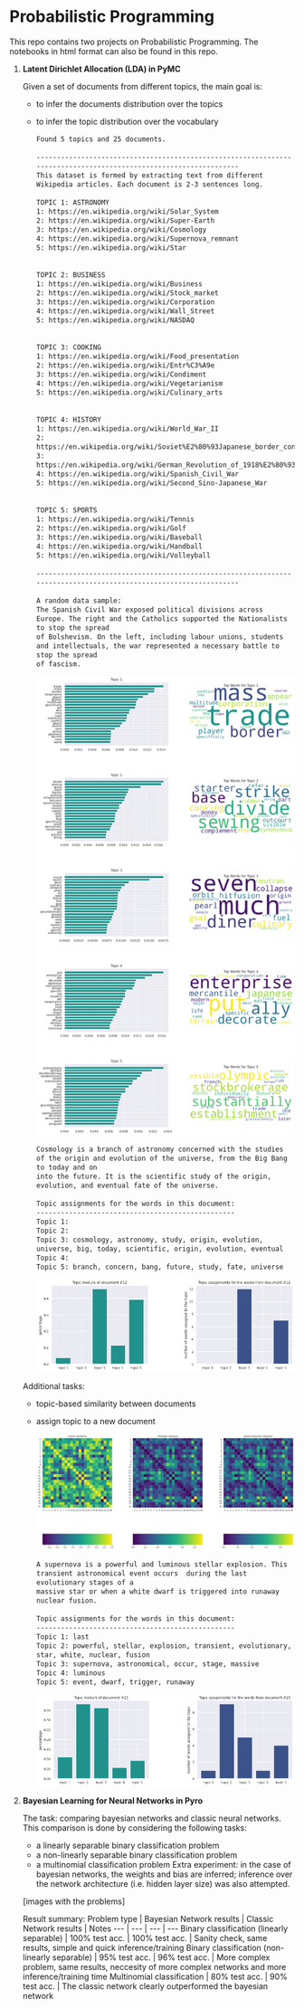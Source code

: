 # Probabilistic Programming

This repo contains two projects on Probabilistic Programming. The notebooks in html format can also be found in this repo.

1. **Latent Dirichlet Allocation (LDA) in PyMC**

    Given a set of documents from different topics, the main goal is:
      - to infer the documents distribution over the topics
      - to infer the topic distribution over the vocabulary

            Found 5 topics and 25 documents.

            -----------------------------------------------------------------------------------------------------------------
            This dataset is formed by extracting text from different Wikipedia articles. Each document is 2-3 sentences long.

            TOPIC 1: ASTRONOMY
            1: https://en.wikipedia.org/wiki/Solar_System
            2: https://en.wikipedia.org/wiki/Super-Earth
            3: https://en.wikipedia.org/wiki/Cosmology
            4: https://en.wikipedia.org/wiki/Supernova_remnant
            5: https://en.wikipedia.org/wiki/Star


            TOPIC 2: BUSINESS
            1: https://en.wikipedia.org/wiki/Business
            2: https://en.wikipedia.org/wiki/Stock_market
            3: https://en.wikipedia.org/wiki/Corporation
            4: https://en.wikipedia.org/wiki/Wall_Street
            5: https://en.wikipedia.org/wiki/NASDAQ


            TOPIC 3: COOKING
            1: https://en.wikipedia.org/wiki/Food_presentation
            2: https://en.wikipedia.org/wiki/Entr%C3%A9e
            3: https://en.wikipedia.org/wiki/Condiment
            4: https://en.wikipedia.org/wiki/Vegetarianism
            5: https://en.wikipedia.org/wiki/Culinary_arts


            TOPIC 4: HISTORY
            1: https://en.wikipedia.org/wiki/World_War_II
            2: https://en.wikipedia.org/wiki/Soviet%E2%80%93Japanese_border_conflicts
            3: https://en.wikipedia.org/wiki/German_Revolution_of_1918%E2%80%931919
            4: https://en.wikipedia.org/wiki/Spanish_Civil_War
            5: https://en.wikipedia.org/wiki/Second_Sino-Japanese_War


            TOPIC 5: SPORTS
            1: https://en.wikipedia.org/wiki/Tennis
            2: https://en.wikipedia.org/wiki/Golf
            3: https://en.wikipedia.org/wiki/Baseball
            4: https://en.wikipedia.org/wiki/Handball
            5: https://en.wikipedia.org/wiki/Volleyball

            -----------------------------------------------------------------------------------------------------------------

            A random data sample:
            The Spanish Civil War exposed political divisions across Europe. The right and the Catholics supported the Nationalists to stop the spread
            of Bolshevism. On the left, including labour unions, students and intellectuals, the war represented a necessary battle to stop the spread
            of fascism.


          ![Visualize Topics](images/visualize_topics.png)
            
            Cosmology is a branch of astronomy concerned with the studies of the origin and evolution of the universe, from the Big Bang to today and on
            into the future. It is the scientific study of the origin, evolution, and eventual fate of the universe.

            Topic assignments for the words in this document:
            -------------------------------------------------
            Topic 1: 
            Topic 2: 
            Topic 3: cosmology, astronomy, study, origin, evolution, universe, big, today, scientific, origin, evolution, eventual
            Topic 4: 
            Topic 5: branch, concern, bang, future, study, fate, universe
    
          ![Visualize Document](images/visualize_document.png)
  
    Additional tasks:
      - topic-based similarity between documents
      - assign topic to a new document

          ![Topic-based Similarity](images/similarity.png)
    
            A supernova is a powerful and luminous stellar explosion. This transient astronomical event occurs  during the last evolutionary stages of a
            massive star or when a white dwarf is triggered into runaway nuclear fusion.

            Topic assignments for the words in this document:
            -------------------------------------------------
            Topic 1: last
            Topic 2: powerful, stellar, explosion, transient, evolutionary, star, white, nuclear, fusion
            Topic 3: supernova, astronomical, occur, stage, massive
            Topic 4: luminous
            Topic 5: event, dwarf, trigger, runaway
    
          ![Assign topic to new document](images/assign_new_doc.png)


2. **Bayesian Learning for Neural Networks in Pyro**

    The task: comparing bayesian networks and classic neural networks.
    This comparison is done by considering the following tasks:
      - a linearly separable binary classification problem
      - a non-linearly separable binary classification problem
      - a multinomial classification problem
    Extra experiment: in the case of bayesian networks, the weights and bias are inferred; inference over the network architecture (i.e. hidden layer size) was also attempted.
    
    [images with the problems]
    
    Result summary:
      Problem type | Bayesian Network results | Classic Network results | Notes
      --- | --- | --- | ---
      Binary classification (linearly separable) | 100% test acc. | 100% test acc. | Sanity check, same results, simple and quick inference/training
      Binary classification (non-linearly separable) | 95% test acc. | 96% test acc. | More complex problem, same results, neccesity of more complex networks and more inference/training time
      Multinomial classification | 80% test acc. | 90% test acc. | The classic network clearly outperformed the bayesian network
